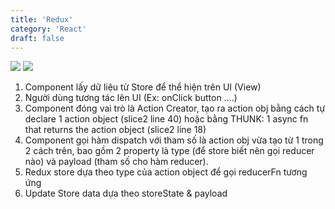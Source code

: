 ```yaml
---
title: 'Redux'
category: 'React'
draft: false
---
```


![](https://i.imgur.com/Wtx9WvJ.png)
![](https://i.imgur.com/UFZ1opQ.png)

1. Component lấy dữ liệu từ Store để thể hiện trên UI (View)
2. Người dùng tương tác lên UI (Ex: onClick button ….)
3. Component đóng vai trò là Action Creator, tạo ra action obj bằng cách tự declare 1 action object (slice2 line 40) hoặc bằng THUNK: 1 async fn that returns the action object (slice2 line 18)
4. Component gọi hàm dispatch với tham số là action obj vừa tạo từ 1 trong 2 cách trên, bao gồm 2 property là type (để store biết nên gọi reducer nào) và payload (tham số cho hàm reducer).
5. Redux store dựa theo type của action object để gọi reducerFn tương ứng
6. Update Store data dựa theo storeState & payload
